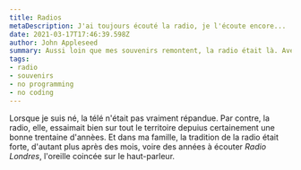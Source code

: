```yaml
---
title: Radios
metaDescription: J'ai toujours écouté la radio, je l'écoute encore...
date: 2021-03-17T17:46:39.598Z
author: John Appleseed
summary: Aussi loin que mes souvenirs remontent, la radio était là. Avec le Web, elle vient simplement d'un peu plus loin, mais elle est là.
tags:
- radio
- souvenirs
- no programming
- no coding
---
```


Lorsque je suis né, la télé n'était pas vraiment répandue. Par contre, la radio, elle, essaimait bien sur tout le territoire depuius certainement une bonne trentaine d'annèes. Et dans ma famille, la tradition de la radio était forte, d'autant plus après des mois, voire des années à écouter _Radio Londres_, l'oreille coincée sur le haut-parleur.
